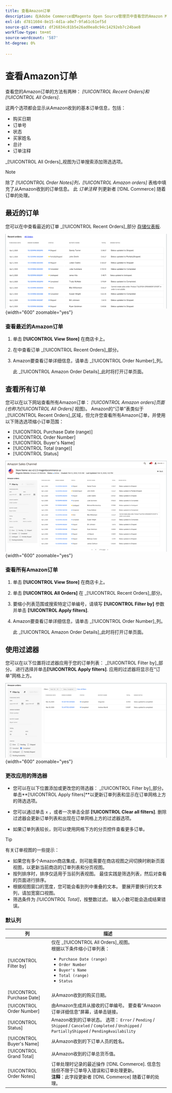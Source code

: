 ```yaml
---
title: 查看Amazon订单
description: 在Adobe Commerce或Magento Open Source管理员中查看您的Amazon Marketplace订单。
exl-id: d7811604-8e15-4d1a-a0e7-9fa61c61ef5d
source-git-commit: df26834c81b5e26ad0ea8c94c14292eb7c24bae8
workflow-type: tm+mt
source-wordcount: '587'
ht-degree: 0%

---
```


# 查看Amazon订单

查看您的Amazon订单的方法有两种： _[!UICONTROL Recent Orders]_和_[!UICONTROL All Orders]_.

这两个选项都会显示从Amazon收到的基本订单信息，包括：

- 购买日期
- 订单号
- 状态
- 买家姓名
- 总计
- 订单注释

_[!UICONTROL All Orders]_视图为订单搜索添加筛选选项。

>[!NOTE]
>
>除了 _[!UICONTROL Order Notes]_列，_[!UICONTROL Amazon orders]_ 表格中填充了从Amazon收到的订单信息。 此 _订单注释_ 列更新者 [!DNL Commerce] 随着订单的处理。

## 最近的订单

您可以在中查看最近的订单 _[!UICONTROL Recent Orders]_部分 [存储仪表板](./amazon-store-dashboard.md).

![最近的订单](assets/amazon-recent-orders-imported.png){width="600" zoomable="yes"}

### 查看最近的Amazon订单

1. 单击 **[!UICONTROL View Store]** 在商店卡上。

1. 在中查看订单 _[!UICONTROL Recent Orders]_部分。

1. Amazon要查看订单详细信息，请单击 _[!UICONTROL Order Number]_列。

   此 _[!UICONTROL Amazon Order Details]_此时将打开订单页面。

## 查看所有订单

您可以在以下网站查看所有Amazon订单： _[!UICONTROL Amazon orders]_页面(也称为_[!UICONTROL All Orders]_ 视图)。 Amazon的“订单”表类似于 _[!UICONTROL Recent Orders]_区域，但允许您查看所有Amazon订单，并使用以下筛选选项缩小订单范围：

- [!UICONTROL Purchase Date (range)]
- [!UICONTROL Order Number]
- [!UICONTROL Buyer's Name]
- [!UICONTROL Total (range)]
- [!UICONTROL Status]

![Amazon订单](assets/amazon-orders-list-all.png){width="600" zoomable="yes"}

### 查看所有Amazon订单

1. 单击 **[!UICONTROL View Store]** 在商店卡上。

1. 单击 **[!UICONTROL All Orders]** 在 _[!UICONTROL Recent Orders]_部分。

1. 要缩小列表范围或搜索特定订单编号，请填写 **[!UICONTROL Filter by]** 参数并单击 **[!UICONTROL Apply filters]**.

1. Amazon要查看订单详细信息，请单击 _[!UICONTROL Order Number]_列。

   此 _[!UICONTROL Amazon Order Details]_此时将打开订单页面。

## 使用过滤器

您可以在以下位置将过滤器应用于您的订单列表： _[!UICONTROL Filter by]_部分。 进行选择并单击&#x200B;**[!UICONTROL Apply filters]**. 应用的过滤器将显示在“订单”网格上方。

![用于查看Amazon订单的筛选器](assets/amazon-orders-filter-view.png){width="600" zoomable="yes"}

### 更改应用的筛选器

- 您可以在以下位置添加或更改您的筛选器： _[!UICONTROL Filter by]_部分。 单击&#x200B;**[!UICONTROL Apply filters]**以更新订单列表和显示在订单网格上方的筛选选项。

- 您可以通过单击 `x` ，或者一次单击全部 **[!UICONTROL Clear all filters]**. 删除过滤器会更新订单列表和出现在订单网格上方的过滤器选项。

- 如果订单列表较长，则可以使用网格下方的分页控件查看更多订单。

>[!TIP]
>
>有关订单视图的一些提示：
>
>- 如果您有多个Amazon商店集成，则可能需要在商店视图之间切换时刷新页面视图，以更新当前商店的订单列表和分页视图。
>- 按列排序时，排序仅适用于当前列表视图。 最佳实践是筛选列表，然后对查看的页面进行排序。
>- 根据视图窗口的宽度，您可能会看到列中重叠的文本。 要展开要换行的文本列，请加宽窗口视图。
>- 筛选条件为 _[!UICONTROL Total]_，按整数过滤。 输入小数可能会造成结果错误。


### 默认列

| 列 | 描述 |
|---|---|
| [!UICONTROL Filter by] | 仅在 _[!UICONTROL All Orders]_视图。<br>根据以下条件缩小订单列表：<ul><li>`Purchase Date (range)`</li><li>`Order Number`</li><li>`Buyer's Name`</li><li>`Total (range)`</li><li>`Status`</li></ul> |
| [!UICONTROL Purchase Date] | 从Amazon收到的购买日期。 |
| [!UICONTROL Order Number] | 由Amazon生成并从接收的订单编号。 要查看“Amazon订单详细信息”屏幕，请单击链接。 |
| [!UICONTROL Status] | Amazon收到的订单状态。 选项： `Error` / `Pending` / `Shipped` / `Canceled` / `Completed` / `Unshipped` / `PartiallyShipped` / `PendingAvailability` |
| [!UICONTROL Buyer's Name] | 从Amazon收到的下订单人员的姓名。 |
| [!UICONTROL Grand Total] | 从Amazon收到的订单总货币值。 |
| [!UICONTROL Order Notes] | 订单处理时记录的最近操作 [!DNL Commerce]. 信息包括但不限于订单导入错误和订单处理更新。<br>**注释**：此字段更新者 [!DNL Commerce] 随着订单的处理。 |
